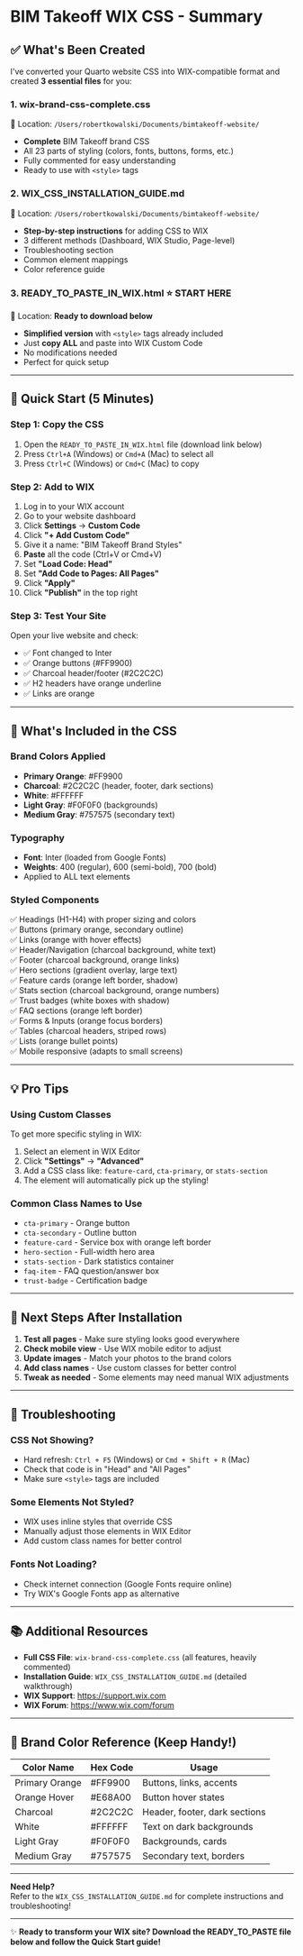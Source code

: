 # BIM Takeoff WIX CSS - Summary

## ✅ What's Been Created

I've converted your Quarto website CSS into WIX-compatible format and created **3 essential files** for you:

### 1. **wix-brand-css-complete.css**
📍 Location: `/Users/robertkowalski/Documents/bimtakeoff-website/`
- **Complete** BIM Takeoff brand CSS
- All 23 parts of styling (colors, fonts, buttons, forms, etc.)
- Fully commented for easy understanding
- Ready to use with `<style>` tags

### 2. **WIX_CSS_INSTALLATION_GUIDE.md**  
📍 Location: `/Users/robertkowalski/Documents/bimtakeoff-website/`
- **Step-by-step instructions** for adding CSS to WIX
- 3 different methods (Dashboard, WIX Studio, Page-level)
- Troubleshooting section
- Common element mappings
- Color reference guide

### 3. **READY_TO_PASTE_IN_WIX.html** ⭐ START HERE
📍 Location: **Ready to download below**
- **Simplified version** with `<style>` tags already included
- Just **copy ALL** and paste into WIX Custom Code
- No modifications needed
- Perfect for quick setup

---

## 🚀 Quick Start (5 Minutes)

### Step 1: Copy the CSS
1. Open the `READY_TO_PASTE_IN_WIX.html` file (download link below)
2. Press `Ctrl+A` (Windows) or `Cmd+A` (Mac) to select all
3. Press `Ctrl+C` (Windows) or `Cmd+C` (Mac) to copy

### Step 2: Add to WIX
1. Log in to your WIX account
2. Go to your website dashboard
3. Click **Settings** → **Custom Code**
4. Click **"+ Add Custom Code"**
5. Give it a name: "BIM Takeoff Brand Styles"
6. **Paste** all the code (Ctrl+V or Cmd+V)
7. Set **"Load Code: Head"**
8. Set **"Add Code to Pages: All Pages"**
9. Click **"Apply"**
10. Click **"Publish"** in the top right

### Step 3: Test Your Site
Open your live website and check:
- ✅ Font changed to Inter
- ✅ Orange buttons (#FF9900)
- ✅ Charcoal header/footer (#2C2C2C)
- ✅ H2 headers have orange underline
- ✅ Links are orange

---

## 🎨 What's Included in the CSS

### Brand Colors Applied
- **Primary Orange**: #FF9900
- **Charcoal**: #2C2C2C (header, footer, dark sections)
- **White**: #FFFFFF
- **Light Gray**: #F0F0F0 (backgrounds)
- **Medium Gray**: #757575 (secondary text)

### Typography
- **Font**: Inter (loaded from Google Fonts)
- **Weights**: 400 (regular), 600 (semi-bold), 700 (bold)
- Applied to ALL text elements

### Styled Components
✅ Headings (H1-H4) with proper sizing and colors  
✅ Buttons (primary orange, secondary outline)  
✅ Links (orange with hover effects)  
✅ Header/Navigation (charcoal background, white text)  
✅ Footer (charcoal background, orange links)  
✅ Hero sections (gradient overlay, large text)  
✅ Feature cards (orange left border, shadow)  
✅ Stats section (charcoal background, orange numbers)  
✅ Trust badges (white boxes with shadow)  
✅ FAQ sections (orange left border)  
✅ Forms & Inputs (orange focus borders)  
✅ Tables (charcoal headers, striped rows)  
✅ Lists (orange bullet points)  
✅ Mobile responsive (adapts to small screens)  

---

## 💡 Pro Tips

### Using Custom Classes
To get more specific styling in WIX:
1. Select an element in WIX Editor
2. Click **"Settings"** → **"Advanced"**
3. Add a CSS class like: `feature-card`, `cta-primary`, or `stats-section`
4. The element will automatically pick up the styling!

### Common Class Names to Use
- `cta-primary` - Orange button
- `cta-secondary` - Outline button  
- `feature-card` - Service box with orange left border
- `hero-section` - Full-width hero area
- `stats-section` - Dark statistics container
- `faq-item` - FAQ question/answer box
- `trust-badge` - Certification badge

---

## 📝 Next Steps After Installation

1. **Test all pages** - Make sure styling looks good everywhere
2. **Check mobile view** - Use WIX mobile editor to adjust
3. **Update images** - Match your photos to the brand colors
4. **Add class names** - Use custom classes for better control
5. **Tweak as needed** - Some elements may need manual WIX adjustments

---

## 🐛 Troubleshooting

### CSS Not Showing?
- Hard refresh: `Ctrl + F5` (Windows) or `Cmd + Shift + R` (Mac)
- Check that code is in "Head" and "All Pages"
- Make sure `<style>` tags are included

### Some Elements Not Styled?
- WIX uses inline styles that override CSS
- Manually adjust those elements in WIX Editor
- Add custom class names for better control

### Fonts Not Loading?
- Check internet connection (Google Fonts require online)
- Try WIX's Google Fonts app as alternative

---

## 📚 Additional Resources

- **Full CSS File**: `wix-brand-css-complete.css` (all features, heavily commented)
- **Installation Guide**: `WIX_CSS_INSTALLATION_GUIDE.md` (detailed walkthrough)
- **WIX Support**: https://support.wix.com
- **WIX Forum**: https://www.wix.com/forum

---

## 🎯 Brand Color Reference (Keep Handy!)

| Color Name | Hex Code | Usage |
|------------|----------|-------|
| Primary Orange | #FF9900 | Buttons, links, accents |
| Orange Hover | #E68A00 | Button hover states |
| Charcoal | #2C2C2C | Header, footer, dark sections |
| White | #FFFFFF | Text on dark backgrounds |
| Light Gray | #F0F0F0 | Backgrounds, cards |
| Medium Gray | #757575 | Secondary text, borders |

---

**Need Help?**  
Refer to the `WIX_CSS_INSTALLATION_GUIDE.md` for complete instructions and troubleshooting!

---

✨ **Ready to transform your WIX site? Download the READY_TO_PASTE file below and follow the Quick Start guide!**
